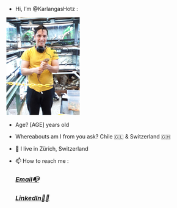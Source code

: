 - Hi, I’m @KarlangasHotz :



 ![photowithiguana](https://github.com/KarlangasHotz/KarlangasHotz/blob/main/urbanjungleedited.jpg)
 
- Age? [AGE] years old 

- Whereabouts am I from you ask? Chile 🇨🇱  & Switzerland 🇨🇭
 
  
- 📍  I live in Zürich, Switzerland
 
- 📫 How to reach me : 
   
   <em><h3>[Email📭](mailto:karlhotzmolina@hotmail.com)</h4></em>
       
   <em><h3>[LinkedIn🧙‍♂️](https://www.linkedin.com/in/karl-hotz-23782b132/)</h4></em>
   
 
     

<!---
KarlangasHotz/KarlangasHotz is a ✨ special ✨ repository because its `README.md` (this file) appears on your GitHub profile.
You can click the Preview link to take a look at your changes.
--->
